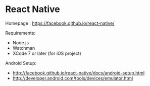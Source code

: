 # React Native

Homepage : https://facebook.github.io/react-native/

Requirements:
- Node.js
- Watchman
- XCode 7 or later (for iOS project)

Android Setup: 
- http://facebook.github.io/react-native/docs/android-setup.html
- http://developer.android.com/tools/devices/emulator.html